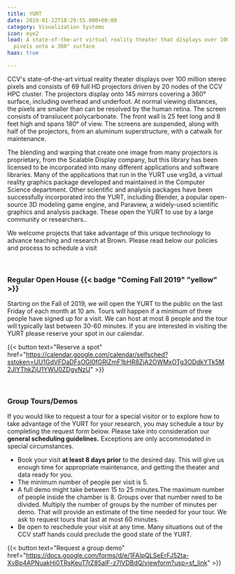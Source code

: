 ```yaml
---
title: YURT
date: 2019-01-22T18:29:55.000+00:00
category: Visualization Systems
icon: eye2
lead: A state-of-the-art virtual reality theater that displays over 100 million stereo
  pixels onto a 360° surface
haas: true

---
```

CCV's state-of-the-art virtual reality theater displays over 100 million stereo pixels and consists of 69 full HD projectors driven by 20 nodes of the CCV HPC cluster. The projectors display onto 145 mirrors covering a 360° surface, including overhead and underfoot. At normal viewing distances, the pixels are smaller than can be resolved by the human retina. The screen consists of translucent polycarbonate. The front wall is 25 feet long and 8 feet high and spans 180° of view. The screens are suspended, along with half of the projectors, from an aluminum superstructure, with a catwalk for maintenance.

The blending and warping that create one image from many projectors is proprietary, from the Scalable Display company, but this library has been licensed to be incorporated into many different applications and software libraries. Many of the applications that run in the YURT use vrg3d, a virtual reality graphics package developed and maintained in the Computer Science department. Other scientific and analysis packages have been successfully incorporated into the YURT, including Blender, a popular open-source 3D modeling game engine, and Paraview, a widely-used scientific graphics and analysis package. These open the YURT to use by a large community or researchers..

We welcome projects that take advantage of this unique technology to advance teaching and research at Brown. Please read below our policies and process to schedule a visit

<br>

### Regular Open House {{< badge "Coming Fall 2019" "yellow" >}}



Starting on the Fall of 2019, we will open the YURT to the public on the last Friday of each month at 10 am. Tours will happen if a minimum of three people have signed up for a visit. We can host at most 8 people and the tour will typically last between 30-60 minutes. If you are interested in visiting the YURT please reserve your spot in our calendar.

{{< button text="Reserve a spot" href="https://calendar.google.com/calendar/selfsched?sstoken=UU1GdVFDaDFsOGI0fGRlZmF1bHR8ZjA2OWMxOTg3ODdkYTk5M2JlYThkZjU1YWU0ZDgyNzU" >}}

<br/>

### Group Tours/Demos

If you would like to request a tour for a special visitor or to explore how to take advantage of the YURT for your research, you may  schedule a tour by completing the request form below. Please take into consideration our **general scheduling guidelines.** Exceptions are only accommodated in special circumstances.

* Book your visit **at least 8 days prior** to the desired day. This will give us enough time  for appropriate maintenance, and getting the theater and data ready for you.
* The minimum number of people per visit is 5.
* A full demo might take between 15 to 25 minutes.The maximum number of people inside the chamber is 8. Groups over that number need to be divided. Multiply the number of groups by the number of minutes per demo. That will provide an estimate of  the time needed for your tour. We ask to request tours that last at most 60 minutes.
* Be open to reschedule your visit at any time. Many situations out of the CCV staff hands could preclude the good state of the YURT.

{{< button text="Request a group demo" href="https://docs.google.com/forms/d/e/1FAIpQLSeErFJ52ta-XvBp4APNuakHi0TRsKeuT7rZ85alF-z7lVDBdQ/viewform?usp=sf_link" >}}
